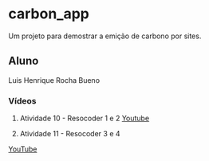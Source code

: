 # carbon_app

Um projeto para demostrar a emição de carbono por sites.

## Aluno

Luis Henrique Rocha Bueno

### Vídeos

1. Atividade 10 - Resocoder 1 e 2
[Youtube](https://youtu.be/FUczrDmCyFs)

2. Atividade 11 - Resocoder 3 e 4

[YouTube](https://youtu.be/qkanstjWbrI)
